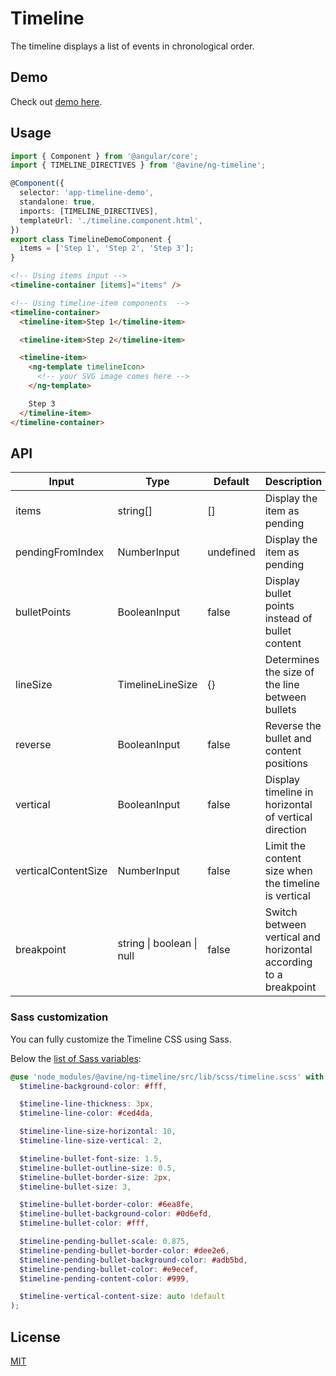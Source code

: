 # Timeline

The timeline displays a list of events in chronological order.

## Demo

Check out [demo here](https://avine.github.io/ng-libs/timeline).

## Usage

```ts
import { Component } from '@angular/core';
import { TIMELINE_DIRECTIVES } from '@avine/ng-timeline';

@Component({
  selector: 'app-timeline-demo',
  standalone: true,
  imports: [TIMELINE_DIRECTIVES],
  templateUrl: './timeline.component.html',
})
export class TimelineDemoComponent {
  items = ['Step 1', 'Step 2', 'Step 3'];
}
```

```html
<!-- Using items input -->
<timeline-container [items]="items" />

<!-- Using timeline-item components  -->
<timeline-container>
  <timeline-item>Step 1</timeline-item>

  <timeline-item>Step 2</timeline-item>

  <timeline-item>
    <ng-template timelineIcon>
      <!-- your SVG image comes here -->
    </ng-template>

    Step 3
  </timeline-item>
</timeline-container>
```

## API

| Input               | Type                      | Default   | Description                                                      |
| ------------------- | ------------------------- | --------- | ---------------------------------------------------------------- |
| items               | string[]                  | []        | Display the item as pending                                      |
| pendingFromIndex    | NumberInput               | undefined | Display the item as pending                                      |
| bulletPoints        | BooleanInput              | false     | Display bullet points instead of bullet content                  |
| lineSize            | TimelineLineSize          | {}        | Determines the size of the line between bullets                  |
| reverse             | BooleanInput              | false     | Reverse the bullet and content positions                         |
| vertical            | BooleanInput              | false     | Display timeline in horizontal of vertical direction             |
| verticalContentSize | NumberInput               | false     | Limit the content size when the timeline is vertical             |
| breakpoint          | string \| boolean \| null | false     | Switch between vertical and horizontal according to a breakpoint |

### Sass customization

You can fully customize the Timeline CSS using Sass.

Below the [list of Sass variables](https://github.com/avine/ng-libs/blob/main/projects/timeline/src/lib/scss/_variables.scss):

```scss
@use 'node_modules/@avine/ng-timeline/src/lib/scss/timeline.scss' with (
  $timeline-background-color: #fff,

  $timeline-line-thickness: 3px,
  $timeline-line-color: #ced4da,

  $timeline-line-size-horizontal: 10,
  $timeline-line-size-vertical: 2,

  $timeline-bullet-font-size: 1.5,
  $timeline-bullet-outline-size: 0.5,
  $timeline-bullet-border-size: 2px,
  $timeline-bullet-size: 3,

  $timeline-bullet-border-color: #6ea8fe,
  $timeline-bullet-background-color: #0d6efd,
  $timeline-bullet-color: #fff,

  $timeline-pending-bullet-scale: 0.875,
  $timeline-pending-bullet-border-color: #dee2e6,
  $timeline-pending-bullet-background-color: #adb5bd,
  $timeline-pending-bullet-color: #e9ecef,
  $timeline-pending-content-color: #999,

  $timeline-vertical-content-size: auto !default
);
```

## License

[MIT](https://github.com/avine/ng-libs/blob/main/LICENSE)

